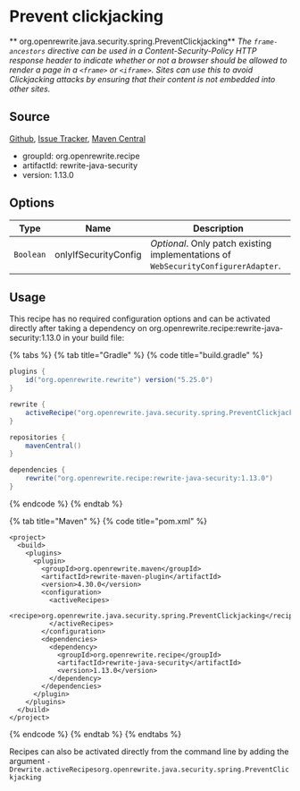 # Prevent clickjacking

** org.openrewrite.java.security.spring.PreventClickjacking**
_The `frame-ancestors` directive can be used in a Content-Security-Policy HTTP response header to indicate whether or not a browser should be allowed to render a page in a `<frame>` or `<iframe>`. Sites can use this to avoid Clickjacking attacks by ensuring that their content is not embedded into other sites._

## Source

[Github](https://github.com/openrewrite/rewrite-java-security), [Issue Tracker](https://github.com/openrewrite/rewrite-java-security/issues), [Maven Central](https://search.maven.org/artifact/org.openrewrite.recipe/rewrite-java-security/1.13.0/jar)

* groupId: org.openrewrite.recipe
* artifactId: rewrite-java-security
* version: 1.13.0

## Options

| Type | Name | Description |
| -- | -- | -- |
| `Boolean` | onlyIfSecurityConfig | *Optional*. Only patch existing implementations of `WebSecurityConfigurerAdapter`. |


## Usage

This recipe has no required configuration options and can be activated directly after taking a dependency on org.openrewrite.recipe:rewrite-java-security:1.13.0 in your build file:

{% tabs %}
{% tab title="Gradle" %}
{% code title="build.gradle" %}
```groovy
plugins {
    id("org.openrewrite.rewrite") version("5.25.0")
}

rewrite {
    activeRecipe("org.openrewrite.java.security.spring.PreventClickjacking")
}

repositories {
    mavenCentral()
}

dependencies {
    rewrite("org.openrewrite.recipe:rewrite-java-security:1.13.0")
}
```
{% endcode %}
{% endtab %}

{% tab title="Maven" %}
{% code title="pom.xml" %}
```markup
<project>
  <build>
    <plugins>
      <plugin>
        <groupId>org.openrewrite.maven</groupId>
        <artifactId>rewrite-maven-plugin</artifactId>
        <version>4.30.0</version>
        <configuration>
          <activeRecipes>
            <recipe>org.openrewrite.java.security.spring.PreventClickjacking</recipe>
          </activeRecipes>
        </configuration>
        <dependencies>
          <dependency>
            <groupId>org.openrewrite.recipe</groupId>
            <artifactId>rewrite-java-security</artifactId>
            <version>1.13.0</version>
          </dependency>
        </dependencies>
      </plugin>
    </plugins>
  </build>
</project>
```
{% endcode %}
{% endtab %}
{% endtabs %}

Recipes can also be activated directly from the command line by adding the argument `-Drewrite.activeRecipesorg.openrewrite.java.security.spring.PreventClickjacking`

